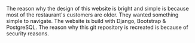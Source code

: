The reason why the design of this website is bright and simple is because most of the restaurant's customers are older. They wanted 
something simple to navigate. The website is build with Django, Bootstrap & PostgreSQL.
The reason why this git repository is recreated is because of security reasons.
